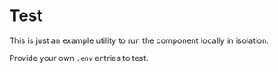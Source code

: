 # Test

This is just an example utility to run the component locally in isolation.

Provide your own `.env` entries to test.
